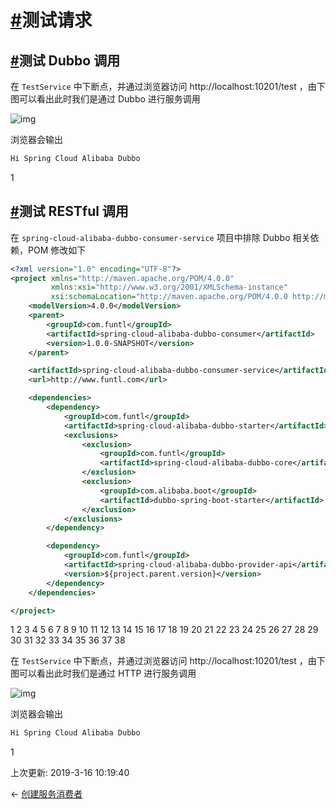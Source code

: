 # [#](https://funtl.com/zh/spring-cloud-alibaba-dubbo-vue/测试请求.html#测试请求)测试请求

## [#](https://funtl.com/zh/spring-cloud-alibaba-dubbo-vue/测试请求.html#测试-dubbo-调用)测试 Dubbo 调用

在 `TestService` 中下断点，并通过浏览器访问 http://localhost:10201/test ，由下图可以看出此时我们是通过 Dubbo 进行服务调用

![img](https://funtl.com/assets1/Lusifer_20190316091315.png)

浏览器会输出

```html
Hi Spring Cloud Alibaba Dubbo
```

1

## [#](https://funtl.com/zh/spring-cloud-alibaba-dubbo-vue/测试请求.html#测试-restful-调用)测试 RESTful 调用

在 `spring-cloud-alibaba-dubbo-consumer-service` 项目中排除 Dubbo 相关依赖，POM 修改如下

```xml
<?xml version="1.0" encoding="UTF-8"?>
<project xmlns="http://maven.apache.org/POM/4.0.0"
         xmlns:xsi="http://www.w3.org/2001/XMLSchema-instance"
         xsi:schemaLocation="http://maven.apache.org/POM/4.0.0 http://maven.apache.org/xsd/maven-4.0.0.xsd">
    <modelVersion>4.0.0</modelVersion>
    <parent>
        <groupId>com.funtl</groupId>
        <artifactId>spring-cloud-alibaba-dubbo-consumer</artifactId>
        <version>1.0.0-SNAPSHOT</version>
    </parent>

    <artifactId>spring-cloud-alibaba-dubbo-consumer-service</artifactId>
    <url>http://www.funtl.com</url>

    <dependencies>
        <dependency>
            <groupId>com.funtl</groupId>
            <artifactId>spring-cloud-alibaba-dubbo-starter</artifactId>
            <exclusions>
                <exclusion>
                    <groupId>com.funtl</groupId>
                    <artifactId>spring-cloud-alibaba-dubbo-core</artifactId>
                </exclusion>
                <exclusion>
                    <groupId>com.alibaba.boot</groupId>
                    <artifactId>dubbo-spring-boot-starter</artifactId>
                </exclusion>
            </exclusions>
        </dependency>

        <dependency>
            <groupId>com.funtl</groupId>
            <artifactId>spring-cloud-alibaba-dubbo-provider-api</artifactId>
            <version>${project.parent.version}</version>
        </dependency>
    </dependencies>

</project>
```

1
2
3
4
5
6
7
8
9
10
11
12
13
14
15
16
17
18
19
20
21
22
23
24
25
26
27
28
29
30
31
32
33
34
35
36
37
38

在 `TestService` 中下断点，并通过浏览器访问 http://localhost:10201/test ，由下图可以看出此时我们是通过 HTTP 进行服务调用

![img](https://funtl.com/assets1/Lusifer_20190316092339.png)

浏览器会输出

```html
Hi Spring Cloud Alibaba Dubbo
```

1

上次更新: 2019-3-16 10:19:40

← [创建服务消费者](https://funtl.com/zh/spring-cloud-alibaba-dubbo-vue/创建服务消费者.html)